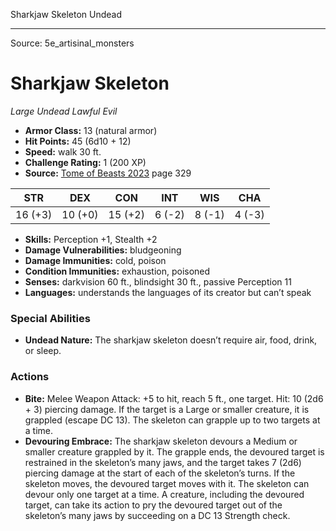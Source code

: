 <MonsterName/>Sharkjaw Skeleton</MonsterName>
<CreatureType/>Undead</CreatureType>



---

Source: 5e_artisinal_monsters

# Sharkjaw Skeleton

*Large* *Undead* *Lawful Evil*

- **Armor Class:** 13 (natural armor)
- **Hit Points:** 45 (6d10 + 12)
- **Speed:** walk 30 ft.
- **Challenge Rating:** 1 (200 XP)
- **Source:** [Tome of Beasts 2023](https://koboldpress.com/kpstore/product/tome-of-beasts-1-2023-edition/) page 329

| STR | DEX | CON | INT | WIS | CHA |
| --- | --- | --- | --- | --- | --- |
| 16 (+3) | 10 (+0) | 15 (+2) | 6 (-2) | 8 (-1) | 4 (-3) |

- **Skills:** Perception +1, Stealth +2
- **Damage Vulnerabilities:** bludgeoning
- **Damage Immunities:** cold, poison
- **Condition Immunities:** exhaustion, poisoned
- **Senses:** darkvision 60 ft., blindsight 30 ft., passive Perception 11
- **Languages:** understands the languages of its creator but can’t speak

### Special Abilities

- **Undead Nature:** The sharkjaw skeleton doesn’t require air, food, drink, or sleep.

### Actions

- **Bite:** Melee Weapon Attack: +5 to hit, reach 5 ft., one target. Hit: 10 (2d6 + 3) piercing damage. If the target is a Large or smaller creature, it is grappled (escape DC 13). The skeleton can grapple up to two targets at a time.
- **Devouring Embrace:** The sharkjaw skeleton devours a Medium or smaller creature grappled by it. The grapple ends, the devoured target is restrained in the skeleton’s many jaws, and the target takes 7 (2d6) piercing damage at the start of each of the skeleton’s turns. If the skeleton moves, the devoured target moves with it. The skeleton can devour only one target at a time. A creature, including the devoured target, can take its action to pry the devoured target out of the skeleton’s many jaws by succeeding on a DC 13 Strength check.


